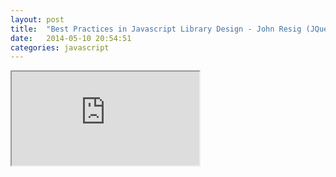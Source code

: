 ```yaml
---
layout: post
title:  "Best Practices in Javascript Library Design - John Resig (JQuery creator)"
date:   2014-05-10 20:54:51
categories: javascript
---
```


<iframe class="embed" 
src="https://www.youtube.com/embed/012mt05yzjc">
</iframe>
